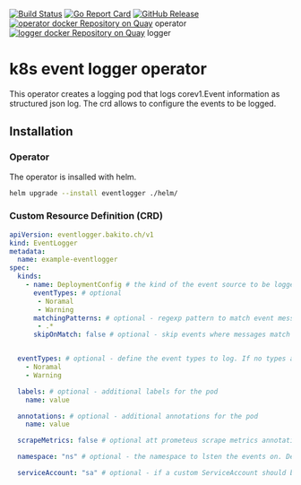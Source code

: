 [![Build Status](https://travis-ci.com/bakito/k8s-event-logger-operator.svg?branch=master)](https://travis-ci.com/bakito/k8s-event-logger-operator) [![Go Report Card](https://goreportcard.com/badge/github.com/bakito/k8s-event-logger-operator)](https://goreportcard.com/report/github.com/bakito/k8s-event-logger-operator) 
[![GitHub Release](https://img.shields.io/github/release/bakito/k8s-event-logger-operator.svg?style=flat)](https://github.com/bakito/k8s-event-logger-operator/releases)  
[![operator docker Repository on Quay](https://quay.io/repository/bakito/k8s-event-logger-operator/status "operator docker Repository on Quay")](https://quay.io/repository/bakito/k8s-event-logger-operator) operator  
[![logger docker Repository on Quay](https://quay.io/repository/bakito/k8s-event-logger/status "logger docker Repository on Quay")](https://quay.io/repository/bakito/k8s-event-logger) logger  


# k8s event logger operator

This operator creates a logging pod that logs corev1.Event information as structured json log.
The crd allows to configure the events to be logged.

## Installation

### Operator
The operator is insalled with helm.

```bash
helm upgrade --install eventlogger ./helm/
```

### Custom Resource Definition (CRD)

```yaml
apiVersion: eventlogger.bakito.ch/v1
kind: EventLogger
metadata:
  name: example-eventlogger
spec:
  kinds:
    - name: DeploymentConfig # the kind of the event source to be loggeed
      eventTypes: # optional
       - Noramal
       - Warning
      matchingPatterns: # optional - regexp pattern to match event messages
       - .*
      skipOnMatch: false # optional - skip events where messages match the pattern. Default false


  eventTypes: # optional - define the event types to log. If no types are defined, all events are logged
    - Noramal
    - Warning

  labels: # optional - additional labels for the pod
    name: value

  annotations: # optional - additional annotations for the pod
    name: value

  scrapeMetrics: false # optional att prometeus scrape metrics annotation to the pod. Default false

  namespace: "ns" # optional - the namespace to lsten the events on. Default the current namespace

  serviceAccount: "sa" # optional - if a custom ServiceAccount should be used for the pod. Default ServiceAccount is automatically created
```
